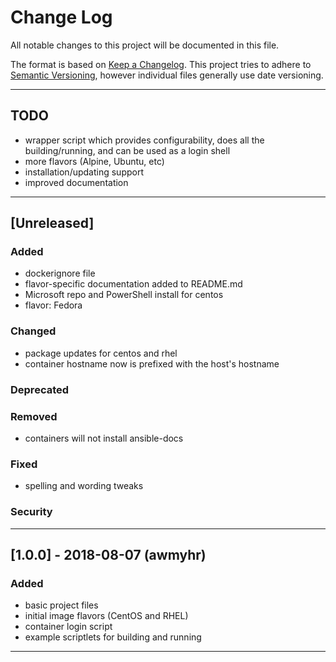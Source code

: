 
[//]: # (Revised: 2018-07-20; Created: 2016-09-30; Author: awmyhr <awmyhr@gmail.com>)

# Change Log
All notable changes to this project will be documented in this file.

The format is based on [Keep a Changelog](http://keepachangelog.com/).
This project tries to adhere to [Semantic Versioning](http://semver.org/),
however individual files generally use date versioning.

---

## TODO
- wrapper script which provides configurability, does all the building/running,
  and can be used as a login shell
- more flavors (Alpine, Ubuntu, etc)
- installation/updating support
- improved documentation

---

## [Unreleased]
### Added
- dockerignore file
- flavor-specific documentation added to README.md
- Microsoft repo and PowerShell install for centos
- flavor: Fedora

### Changed
- package updates for centos and rhel
- container hostname now is prefixed with the host's hostname

### Deprecated

### Removed
- containers will not install ansible-docs

### Fixed
- spelling and wording tweaks

### Security

---

## [1.0.0] - 2018-08-07 (awmyhr)
### Added
- basic project files
- initial image flavors (CentOS and RHEL)
- container login script
- example scriptlets for building and running

---